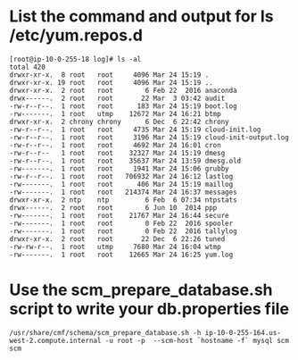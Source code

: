 
# List the command and output for ls /etc/yum.repos.d
	[root@ip-10-0-255-18 log]# ls -al
	total 420
	drwxr-xr-x.  8 root   root     4096 Mar 24 15:19 .
	drwxr-xr-x. 19 root   root     4096 Mar 24 15:19 ..
	drwxr-xr-x.  2 root   root        6 Feb 22  2016 anaconda
	drwx------.  2 root   root       22 Mar  3 03:42 audit
	-rw-r--r--.  1 root   root      183 Mar 24 15:19 boot.log
	-rw-------.  1 root   utmp    12672 Mar 24 16:21 btmp
	drwxr-xr-x.  2 chrony chrony      6 Dec  6 22:42 chrony
	-rw-r--r--.  1 root   root     4735 Mar 24 15:19 cloud-init.log
	-rw-r--r--.  1 root   root     3196 Mar 24 15:19 cloud-init-output.log
	-rw-r--r--.  1 root   root     4692 Mar 24 16:01 cron
	-rw-r--r--   1 root   root    32327 Mar 24 15:19 dmesg
	-rw-r--r--.  1 root   root    35637 Mar 24 13:59 dmesg.old
	-rw-------.  1 root   root     1941 Mar 24 15:06 grubby
	-rw-r--r--.  1 root   root   706932 Mar 24 16:12 lastlog
	-rw-------.  1 root   root      406 Mar 24 15:19 maillog
	-rw-------.  1 root   root   214374 Mar 24 16:37 messages
	drwxr-xr-x.  2 ntp    ntp         6 Feb  6 07:34 ntpstats
	drwx------.  2 root   root        6 Jun 10  2014 ppp
	-rw-------.  1 root   root    21767 Mar 24 16:44 secure
	-rw-------.  1 root   root        0 Feb 22  2016 spooler
	-rw-------.  1 root   root        0 Feb 22  2016 tallylog
	drwxr-xr-x.  2 root   root       22 Dec  6 22:26 tuned
	-rw-rw-r--.  1 root   utmp     7680 Mar 24 16:04 wtmp
	-rw-------.  1 root   root    12665 Mar 24 16:25 yum.log
	
# Use the scm_prepare_database.sh script to write your db.properties file
	/usr/share/cmf/schema/scm_prepare_database.sh -h ip-10-0-255-164.us-west-2.compute.internal -u root -p  --scm-host `hostname -f` mysql scm scm